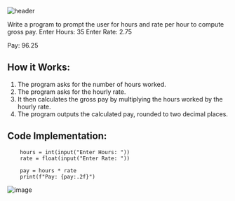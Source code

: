![header](https://capsule-render.vercel.app/api?type=venom&height=300&color=gradient&customColorList=13&text=Extra%20Exercise&fontColor=ccc)

Write a program to prompt the user for hours and rate per hour to compute gross pay.
Enter Hours: 35
Enter Rate: 2.75

Pay: 96.25

## How it Works:

1. The program asks for the number of hours worked.
2. The program asks for the hourly rate.
3. It then calculates the gross pay by multiplying the hours worked by the hourly rate.
4. The program outputs the calculated pay, rounded to two decimal places.

## Code Implementation:

        hours = int(input("Enter Hours: "))
        rate = float(input("Enter Rate: "))

        pay = hours * rate
        print(f"Pay: {pay:.2f}")

![image](https://github.com/user-attachments/assets/d8b5a2aa-f619-4d1e-a3e3-a05cecc7a574)
